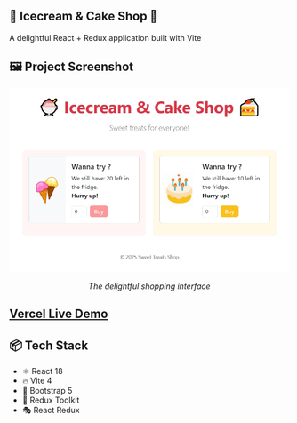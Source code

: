 ## 🍦 Icecream & Cake Shop 🍰

A delightful React + Redux application built with Vite

## 🖼️ Project Screenshot

<div align="center">
  <img src="./public/project.jpeg" width="800" alt="Icecream & Cake Shop Interface">
  <p><em>The delightful shopping interface</em></p>
</div>

## [Vercel Live Demo]()

## 📦 Tech Stack

- ⚛️ React 18
- 🔥 Vite 4
- 🎨 Bootstrap 5
- 🔄 Redux Toolkit
- 🎭 React Redux
